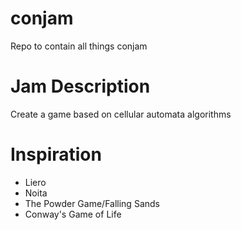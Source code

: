 # conjam

Repo to contain all things conjam

# Jam Description

Create a game based on cellular automata algorithms

# Inspiration

- Liero
- Noita
- The Powder Game/Falling Sands
- Conway's Game of Life
